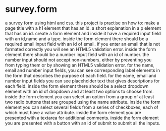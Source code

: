 # survey.form
a survey form using html and css.
this project is practise on how to:
make a page title with a h1 element that has an id.
a short explanation in a p element that has an id.
create a form element and inside it have a required input field with an id,name and a type.
inside the form element there should be a required email input field with an id of email.
if you enter an email that is not formated correctly you will see an HTML5 validation error.
inside the form element there should be a number input field with an id of number.
the number input should not accept non-numbers, either by preventing you from typing them or by showing an HTML5 validation error.
for the name, email and number input fields, you can see corresponding label elements in the form that describes the purpose of each field.
for the name, email and number input fields you can see placeholder text that gives descriptions for each field.
inside the form element there should be a select dropdown element with an id of dropdown and at least two options to choose from.
inside the form element you can select an option from a group of at least two radio buttons that are grouped using the name attribute.
inside the form element you can select several fields from a series of checkboxes, each of which must have a value attribute.
inside the form element you are presented with a textarea for additional comments.
inside the form element you are presented with a button with an id of submit to submit all the inputs.
